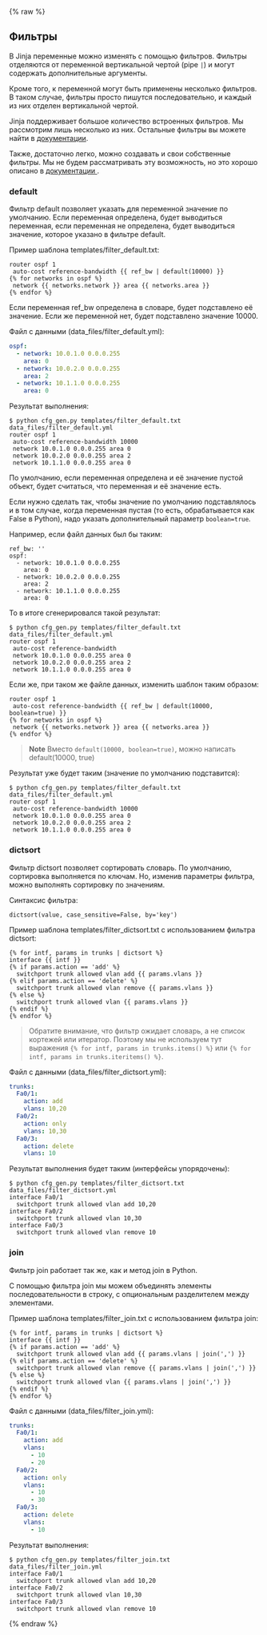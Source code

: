 {% raw %}
## Фильтры

В Jinja переменные можно изменять с помощью фильтров.
Фильтры отделяются от переменной вертикальной чертой (pipe ```|```) и могут содержать дополнительные аргументы.

Кроме того, к переменной могут быть применены несколько фильтров.
В таком случае, фильтры просто пишутся последовательно, и каждый из них отделен вертикальной чертой.

Jinja поддерживает большое количество встроенных фильтров.
Мы рассмотрим лишь несколько из них.
Остальные фильтры вы можете найти в [документации](http://jinja.pocoo.org/docs/dev/templates/#builtin-filters).

Также, достаточно легко, можно создавать и свои собственные фильтры.
Мы не будем рассматривать эту возможность, но это хорошо описано в [документации ](http://jinja.pocoo.org/docs/2.9/api/#custom-filters).

### default

Фильтр default позволяет указать для переменной значение по умолчанию.
Если переменная определена, будет выводиться переменная, если переменная не определена, будет выводиться значение, которое указано в фильтре default.


Пример шаблона templates/filter_default.txt:
```
router ospf 1
 auto-cost reference-bandwidth {{ ref_bw | default(10000) }}
{% for networks in ospf %}
 network {{ networks.network }} area {{ networks.area }}
{% endfor %}
```

Если переменная ref_bw определена в словаре, будет подставлено её значение.
Если же переменной нет, будет подставлено значение 10000.

Файл с данными (data_files/filter_default.yml):
```yml
ospf:
  - network: 10.0.1.0 0.0.0.255
    area: 0
  - network: 10.0.2.0 0.0.0.255
    area: 2
  - network: 10.1.1.0 0.0.0.255
    area: 0
```

Результат выполнения:
```
$ python cfg_gen.py templates/filter_default.txt data_files/filter_default.yml
router ospf 1
 auto-cost reference-bandwidth 10000
 network 10.0.1.0 0.0.0.255 area 0
 network 10.0.2.0 0.0.0.255 area 2
 network 10.1.1.0 0.0.0.255 area 0
```

По умолчанию, если переменная определена и её значение пустой объект, будет считаться, что переменная и её значение есть.

Если нужно сделать так, чтобы значение по умолчанию подставлялось и в том случае, когда переменная пустая (то есть, обрабатывается как False в Python), надо указать дополнительный параметр ```boolean=true```.

Например, если файл данных был бы таким:
```
ref_bw: ''
ospf:
  - network: 10.0.1.0 0.0.0.255
    area: 0
  - network: 10.0.2.0 0.0.0.255
    area: 2
  - network: 10.1.1.0 0.0.0.255
    area: 0
```

То в итоге сгенерировался такой результат:
```
$ python cfg_gen.py templates/filter_default.txt data_files/filter_default.yml
router ospf 1
 auto-cost reference-bandwidth 
 network 10.0.1.0 0.0.0.255 area 0
 network 10.0.2.0 0.0.0.255 area 2
 network 10.1.1.0 0.0.0.255 area 0
```

Если же, при таком же файле данных, изменить шаблон таким образом:
```
router ospf 1
 auto-cost reference-bandwidth {{ ref_bw | default(10000, boolean=true) }}
{% for networks in ospf %}
 network {{ networks.network }} area {{ networks.area }}
{% endfor %}
```

>**Note** Вместо ```default(10000, boolean=true)```, можно написать default(10000, true)

Результат уже будет таким (значение по умолчанию подставится):
```
$ python cfg_gen.py templates/filter_default.txt data_files/filter_default.yml
router ospf 1
 auto-cost reference-bandwidth 10000
 network 10.0.1.0 0.0.0.255 area 0
 network 10.0.2.0 0.0.0.255 area 2
 network 10.1.1.0 0.0.0.255 area 0
```

### dictsort

Фильтр dictsort позволяет сортировать словарь.
По умолчанию, сортировка выполняется по ключам.
Но, изменив параметры фильтра, можно выполнять сортировку по значениям.

Синтаксис фильтра:
```
dictsort(value, case_sensitive=False, by='key')
```

Пример шаблона templates/filter_dictsort.txt с использованием фильтра dictsort:
```
{% for intf, params in trunks | dictsort %}
interface {{ intf }}
{% if params.action == 'add' %}
  switchport trunk allowed vlan add {{ params.vlans }}
{% elif params.action == 'delete' %}
  switchport trunk allowed vlan remove {{ params.vlans }}
{% else %}
  switchport trunk allowed vlan {{ params.vlans }}
{% endif %}
{% endfor %}
```

>Обратите внимание, что фильтр ожидает словарь, а не список кортежей или итератор. Поэтому мы не используем тут выражения ```{% for intf, params in trunks.items() %}``` или ```{% for intf, params in trunks.iteritems() %}```.

Файл с данными (data_files/filter_dictsort.yml):
```yml
trunks:
  Fa0/1:
    action: add
    vlans: 10,20
  Fa0/2:
    action: only
    vlans: 10,30
  Fa0/3:
    action: delete
    vlans: 10
```

Результат выполнения будет таким (интерфейсы упорядочены):
```
$ python cfg_gen.py templates/filter_dictsort.txt data_files/filter_dictsort.yml
interface Fa0/1
  switchport trunk allowed vlan add 10,20
interface Fa0/2
  switchport trunk allowed vlan 10,30
interface Fa0/3
  switchport trunk allowed vlan remove 10
```


### join

Фильтр join работает так же, как и метод join в Python.

С помощью фильтра join мы можем объединять элементы последовательности в строку, с опциональным разделителем между элементами.

Пример шаблона templates/filter_join.txt с использованием фильтра join:
```
{% for intf, params in trunks | dictsort %}
interface {{ intf }}
{% if params.action == 'add' %}
  switchport trunk allowed vlan add {{ params.vlans | join(',') }}
{% elif params.action == 'delete' %}
  switchport trunk allowed vlan remove {{ params.vlans | join(',') }}
{% else %}
  switchport trunk allowed vlan {{ params.vlans | join(',') }}
{% endif %}
{% endfor %}
```

Файл с данными (data_files/filter_join.yml):
```yml
trunks:
  Fa0/1:
    action: add
    vlans:
      - 10
      - 20
  Fa0/2:
    action: only
    vlans:
      - 10
      - 30
  Fa0/3:
    action: delete
    vlans:
      - 10
```

Результат выполнения:
```
$ python cfg_gen.py templates/filter_join.txt data_files/filter_join.yml
interface Fa0/1
  switchport trunk allowed vlan add 10,20
interface Fa0/2
  switchport trunk allowed vlan 10,30
interface Fa0/3
  switchport trunk allowed vlan remove 10

```
{% endraw %}
